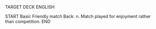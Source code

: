 TARGET DECK
ENGLISH

START
Basic
Friendly match
Back: n. Match played for enjoyment rather than competition.
END
